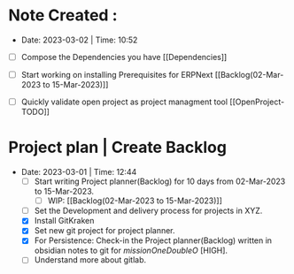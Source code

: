 # Note Created : 
- Date: 2023-03-02 | Time: 10:52 

- [ ] Compose the Dependencies you have [[Dependencies]]
- [ ] Start working on installing Prerequisites for ERPNext [[Backlog(02-Mar-2023 to 15-Mar-2023)]]
- [ ] Quickly validate open project as project managment tool [[OpenProject-TODO]]


# Project plan |  Create Backlog
- Date: 2023-03-01 | Time: 12:44 
	- [ ] Start writing Project planner(Backlog) for 10 days from 02-Mar-2023 to 15-Mar-2023.
		- [ ] WIP: [[Backlog(02-Mar-2023 to 15-Mar-2023)]]
	- [ ] Set the Development and delivery process for projects in XYZ.
	- [x] Install GitKraken
	- [x] Set new git project for project planner.
	- [x] For Persistence: Check-in the Project planner(Backlog) written in obsidian notes to git for *missionOneDoubleO* [HIGH].
	- [ ] Understand more about gitlab.
